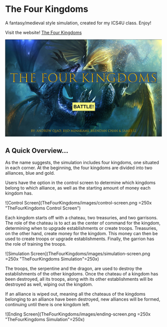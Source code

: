 # The Four Kingdoms
A fantasy/medieval style simulation, created for my ICS4U class. Enjoy!

Visit the website! [The Four Kingdoms](https://sites.google.com/view/the-fourkingdoms)

![Start Screen](TheFourKingdoms/images/start-screen.png "TheFourKingdoms Start Screen")

## A Quick Overview...
As the name suggests, the simulation includes four kingdoms, one situated in each corner. At the beginning, the four kingdoms are divided into two alliances, blue and gold.

Users have the option in the control screen to determine which kingdoms belong to which alliance, as well as the starting amount of money each kingdom has.

![Control Screen](TheFourKingdoms/images/control-screen.png =250x "TheFourKingdoms Control Screen")

Each kingdom starts off with a chateau, two treasuries, and two garrisons. The role of the chateau is to act as the center of command for the kingdom, determining when to upgrade establishments or create troops. Treasuries, on the other hand, create money for the kingdom. This money can then be used to create troops or upgrade establishments. Finally, the garrion has the role of training the troops.

![Simulation Screen](TheFourKingdoms/images/simulation-screen.png =250x "TheFourKingdoms Simulation"=250x)

The troops, the serpentine and the dragon, are used to destroy the establishments of the other kingdoms. Once the chateau of a kingdom has been destroyed, all its troops, along with its other establishments will be destroyed as well, wiping out the kingdom.

If an alliance is wiped out, meaning all the chateaus of the kingdoms belonging to an alliance have been destroyed, new alliances will be formed, continuing until there is one kingdom left.

![Ending Screen](TheFourKingdoms/images/ending-screen.png =250x "TheFourKingdoms Simulation"=250x)
